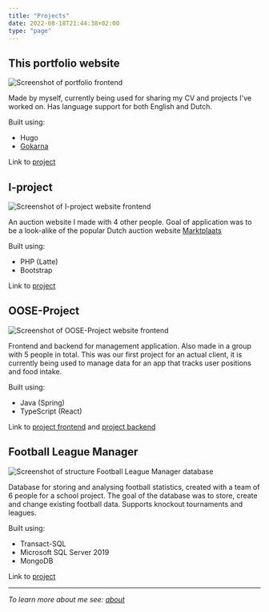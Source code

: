 ```yaml
---
title: "Projects"
date: 2022-08-18T21:44:38+02:00
type: "page"
---
```


## This portfolio website

![Screenshot of portfolio frontend](/website.png)

Made by myself, currently being used for sharing my CV and projects I've worked on. Has language support for both English and Dutch.

Built using:

- Hugo
- [Gokarna](https://github.com/526avijitgupta/gokarna)

Link to [project](https://github.com/pokvful/portfolio_website)

## I-project

![Screenshot of I-project website frontend](/I-project.png)

An auction website I made with 4 other people. Goal of application was to be a look-alike of the popular Dutch auction website [Marktplaats](https://www.marktplaats.nl/)

Built using:

- PHP (Latte)
- Bootstrap

Link to [project](https://github.com/pokvful/I-project)

## OOSE-Project

![Screenshot of OOSE-Project website frontend](/OOSE-project.png)

Frontend and backend for management application. Also made in a group with 5 people in total. This was our first project for an actual client, it is currently being used to manage data for an app that tracks user positions and food intake.

Built using:

- Java (Spring)
- TypeScript (React)

Link to [project frontend](https://github.com/pokvful/OOSE-Project-Frontend) and [project backend](https://github.com/pokvful/OOSE-Project-Backend)

## Football League Manager

![Screenshot of structure Football League Manager database](/CDM-ISE-project.png)

Database for storing and analysing football statistics, created with a team of 6 people for a school project. The goal of the database was to store, create and change existing football data. Supports knockout tournaments and leagues.

Built using:

- Transact-SQL
- Microsoft SQL Server 2019
- MongoDB

Link to [project](https://github.com/pokvful/football-league-manager)

***

*To learn more about me see: [about](/about-me)*